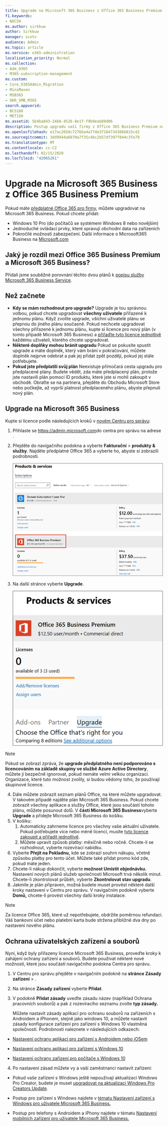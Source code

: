 ```yaml
---
title: Upgrade na Microsoft 365 Business z Office 365 Business Premium
f1.keywords:
- NOCSH
ms.author: sirkkuw
author: Sirkkuw
manager: scotv
audience: Admin
ms.topic: article
ms.service: o365-administration
localization_priority: Normal
ms.collection:
- Adm_O365
- M365-subscription-management
ms.custom:
- Core_O365Admin_Migration
- MiniMaven
- MSB365
- OKR_SMB_M365
search.appverid:
- BCS160
- MET150
ms.assetid: 5b4ba843-24b8-4526-8e1f-f9b9eab89d06
description: Postup upgradu vaší firmy z Office 365 Business Premium na Microsoft 365 Business.
ms.openlocfilehash: e17ac2658c7276ba4a77de371847343866815c42
ms.sourcegitcommit: 3dd9944a6070a7f35c4bc2b57df397f844c3fe79
ms.translationtype: MT
ms.contentlocale: cs-CZ
ms.lasthandoff: 02/15/2020
ms.locfileid: "42065261"
---
```

# <a name="upgrade-to-microsoft-365-business-from-office-365-business-premium"></a>Upgrade na Microsoft 365 Business z Office 365 Business Premium

Pokud máte [předplatné Office 365 pro firmy](https://products.office.com/compare-all-microsoft-office-products-4-column?activetab=tab:primaryr2), můžete upgradovat na Microsoft 365 Business. Pokud chcete přidat: 
- Windows 10 Pro (do počítačů se systémem Windows 8 nebo novějším)
- Jednoduché ovládací prvky, které spravují obchodní data na zařízeních
- Pokročilé možnosti zabezpečení.
Další informace o Microsoft365 Business na [Microsoft.com](https://www.microsoft.com/microsoft-365/business)

## <a name="whats-the-difference-between-office-365-business-premium-and-microsoft-365-business"></a>Jaký je rozdíl mezi Office 365 Business Premium a Microsoft 365 Business?
Přidali jsme souběžné porovnání těchto dvou plánů k [popisu služby Microsoft 365 Business Service](https://docs.microsoft.com/office365/servicedescriptions/microsoft-365-service-descriptions/microsoft-365-business-service-description). 

## <a name="before-you-get-started"></a>Než začnete

- **Kdy se mám rozhodnout pro upgrade?** Upgrade je tou správnou volbou, pokud chcete upgradovat **všechny uživatele** přiřazené k jednomu plánu. Když zvolíte upgrade, všichni uživatelé plánu se přepnou do jiného plánu současně. Pokud nechcete upgradovat všechny přiřazené k jednomu plánu, kupte si licence pro nový plán (v tomto případě Microsoft 365 Business) a [přiřaďte tyto licence jednotlivě](https://docs.microsoft.com/office365/admin/manage/assign-licenses-to-users) každému uživateli, kterého chcete upgradovat. 
- **Některé doplňky mohou bránit upgradu** Pokud se pokusíte spustit upgrade a máte doplněk, který vám brání v pokračování, můžete doplněk nejprve odebrat a pak jej přidat zpět později, pokud jej stále potřebujete. 
- **Pokud jste předplatili svůj plán** Neexistuje přímočará cesta upgradu pro předplacené plány. Budete vědět, zda máte předplacený plán, protože jste nastavili plán pomocí ID produktu, které jste si mohli zakoupit v obchodě. Obraťte se na partnera, přejděte do Obchodu Microsoft Store nebo počkejte, až vyprší platnost předplaceného plánu, abyste přepnuli nový plán.

## <a name="upgrade-to-microsoft-365-business"></a>Upgrade na Microsoft 365 Business
Kupte si licence podle následujících kroků v [novém Centru pro správu](https://docs.microsoft.com/office365/admin/microsoft-365-admin-center-preview):
1. Přihlaste se <a href="https://go.microsoft.com/fwlink/p/?linkid=837890" target="_blank">https://admin.microsoft.com</a>do centra pro správu na adrese .
2. Přejděte do navigačního podokna a vyberte **Fakturační** \> **produkty & služby**. Najděte předplatné Office 365 a vyberte ho, abyste si zobrazili podrobnosti. 

    ![Snímek obrazovky ukazuje, jak najít a vybrat předplatné v Centru pro správu.](../media/FindYourSubscription.png)

3. Na další stránce vyberte **Upgrade**. 

      ![Snímek obrazovky ukazuje, kde vybrat upgrade v Centru pro správu.](../media/SelectUpgrade.png)

  > [!NOTE]
  > Pokud se zobrazí zpráva, že **upgrade předplatného není podporováno s licencováním na základě skupiny ve službě Azure Active Directory**, můžete ji bezpečně ignorovat, pokud nemáte velmi velkou organizaci. Organizace, které tuto možnost zvolily, si budou vědomy toho, že používají skupinové licence.

4. Dále můžete zobrazit seznam plánů Office, na které můžete upgradovat. V takovém případě najděte plán Microsoft 365 Business. Pokud chcete zobrazit všechny aplikace a služby Office, které jsou součástí tohoto plánu, můžete posunout dolů. V **části Microsoft 365 Business**vyberte **Upgrade** a přidejte Microsoft 365 Business do košíku.
5. V košíku:
    1. Automaticky zahrneme licence pro všechny vaše aktuální uživatele. Pokud potřebujete více nebo méně licencí, musíte [tyto licence zakoupit a přiřadit jednotlivě](https://docs.microsoft.com/office365/admin/manage/assign-licenses-to-users).  
    2. Můžete upravit způsob platby: měsíčně nebo ročně. Chcete-li se rozhodnout, vyberte rozevírací nabídku.
6. Vyberte **Přejít na Pokladnu,** kde se zobrazí souhrn nákupu, včetně způsobu platby pro tento účet. Můžete také přidat promo kód zde, pokud máte jeden.
7. Chcete-li nákup dokončit, vyberte **možnost Umístit objednávku.**
Nastavení nových plánů služeb společnosti Microsoft trvá několik minut. Chcete-li zkontrolovat průběh, vyberte **Zkontrolovat stav upgradu**. 
1. Jakmile je plán připraven, možná budete muset provést některé další kroky nastavení v Centru pro správu. V navigačním podokně vyberte **Domů,** chcete-li provést všechny další kroky instalace.

> [!NOTE]
> Za licence Office 365, které už nepotřebujete, obdržíte poměrnou refundaci. Váš bankovní účet nebo platební karta bude stržena přibližně dva dny po nastavení nového plánu.
  
## <a name="protect-user-devices-and-files"></a>Ochrana uživatelských zařízení a souborů

Nyní, když byly přiřazeny licence Microsoft 365 Business, proveďte kroky k zahájení ochrany zařízení a souborů. Budete používat některé nové možnosti, které jsou součástí navigačního podokna Centra pro správu.
  
1. V Centru pro správu přejděte v navigačním podokně na **stránce Zásady** **zařízení** \> .
    
2. Na stránce **Zásady zařízení** vyberte **Přidat**.
    
3. V podokně **Přidat zásady** uveďte zásadu název (například Ochrana pracovních souborů) a pak z rozevíracího seznamu zvolte **typ zásady.** 
    
    Můžete nastavit zásady aplikací pro ochranu souborů na zařízeních s Androidem a iPhonem, stejně jako windows 10, a můžete nastavit zásady konfigurace zařízení pro zařízení s Windows 10 vlastněná společností. Podrobnosti naleznete v následujících odkazech:
    
  - [Nastavení ochrany aplikací pro zařízení s Androidem nebo iOSem](app-protection-settings-for-android-and-ios.md)
    
  - [Nastavení ochrany aplikací pro zařízení s Windows 10](protection-settings-for-windows-10-devices.md)
    
  - [Nastavení ochrany zařízení pro počítače s Windows 10](protection-settings-for-windows-10-pcs.md)
    
  
4. Po nastavení zásad můžete vy a vaši zaměstnanci nastavit zařízení:
    
  - Pokud vaše zařízení s Windows ještě nepoužívají aktualizaci Windows Pro Creator, budete je muset [upgradovat na aktualizaci Windows Pro Creators Update](upgrade-to-windows-pro-creators-update.md).
    
  - Postup pro zařízení s Windows najdete v [tématu Nastavení zařízení s Windows pro uživatele Microsoft 365 Business.](set-up-windows-devices.md) 
    
  - Postup pro telefony s Androidem a iPhony najdete v tématu [Nastavení mobilních zařízení pro uživatele Microsoft 365 Business.](set-up-mobile-devices.md) 
